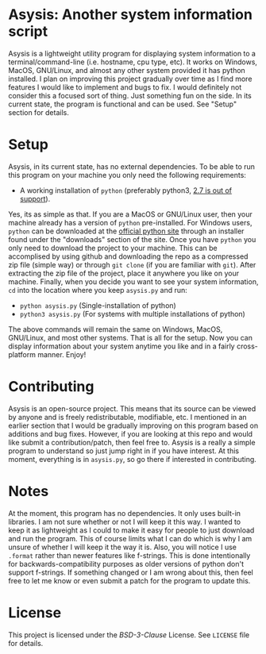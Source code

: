 # **Asysis**: Another system information script

Asysis is a lightweight utility program for displaying system information
to a terminal/command-line (i.e. hostname, cpu type, etc). It works on Windows, MacOS, 
GNU/Linux, and almost any other system provided it has python installed. I plan on improving
this project gradually over time as I find more features I would like to implement and bugs
to fix. I would definitely not consider this a focused sort of thing. Just something fun on the
side. In its current state, the program is functional and can be used. See "Setup" section for details.

# Setup
Asysis, in its current state, has no external dependencies. To be able to run this program on your machine you
only need the following requirements:

* A working installation of `python` (preferably python3, [2.7 is out of support](https://www.python.org/doc/sunset-python-2/)).

Yes, its as simple as that. If you are a MacOS or GNU/Linux user, then your machine already has a version
of `python` pre-installed. For Windows users, `python` can be downloaded at the [official python site](https://www.python.org/)
through an installer found under the "downloads" section of the site. Once you have `python` you only need to download the project
to your machine. This can be accomplised by using github and downloading the repo as a compressed zip file (simple way) or through
`git clone` (if you are familiar with `git`). After extracting the zip file of the project, place it anywhere you like on your
machine. Finally, when you decide you want to see your system information, `cd` into the location where you keep `asysis.py`
and run:
* `python asysis.py` (Single-installation of python)
* `python3 asysis.py` (For systems with multiple installations of python)

The above commands will remain the same on Windows, MacOS, GNU/Linux, and most other systems. That is all for the
setup. Now you can display information about your system anytime you like and in a fairly cross-platform manner. Enjoy!

# Contributing
Asysis is an open-source project. This means that its source can be viewed by anyone and is freely redistributable, modifiable, etc.
I mentioned in an earlier section that I would be gradually improving on this program based on additions and bug fixes. However, if
you are looking at this repo and would like submit a contribution/patch, then feel free to. Asysis is a really a simple program
to understand so just jump right in if you have interest. At this moment, everything is in `asysis.py`, so go there if interested
in contributing.

# Notes
At the moment, this program has no dependencies. It only uses built-in libraries.
I am not sure whether or not I will keep it this way. I wanted to keep it
as lightweight as I could to make it easy for people to just download and run the program. This of course limits what I can
do which is why I am unsure of whether I will keep it the way it is. Also, you will notice I use `.format` rather than newer
features like f-strings. This is done intentionally for backwards-compatibility purposes as older versions of python don't
support f-strings. If something changed or I am wrong about this, then feel free to let me know or even submit a patch for
the program to update this.

# License
This project is licensed under the *BSD-3-Clause* License. See `LICENSE` file for details.
